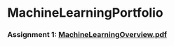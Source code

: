 # MachineLearningPortfolio

### Assignment 1: [MachineLearningOverview.pdf](https://github.com/Segneur/MachineLearningPortfolio/files/10523341/MachineLearningOverview.pdf)

